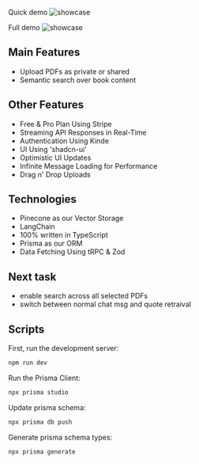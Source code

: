 Quick demo
![showcase](https://github.com/moritzWa/ai-quote-finder/blob/main/public/demo-short.gif)

Full demo
![showcase](https://github.com/moritzWa/ai-quote-finder/blob/main/public/full-demo.gif)

## Main Features

- Upload PDFs as private or shared
- Semantic search over book content

## Other Features

- Free & Pro Plan Using Stripe
- Streaming API Responses in Real-Time
- Authentication Using Kinde
- UI Using 'shadcn-ui'
- Optimistic UI Updates
- Infinite Message Loading for Performance
- Drag n' Drop Uploads

## Technologies

- Pinecone as our Vector Storage
- LangChain
- 100% written in TypeScript
- Prisma as our ORM
- Data Fetching Using tRPC & Zod

## Next task

- enable search across all selected PDFs
- switch between normal chat msg and quote retraival

## Scripts

First, run the development server:

```bash
npm run dev
```

Run the Prisma Client:

```bash
npx prisma studio
```

Update prisma schema:

```bash
npx prisma db push
```

Generate prisma schema types:

```bash
npx prisma generate
```
